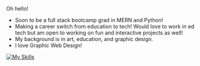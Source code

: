 

Oh hello!

- Soon to be a full stack bootcamp grad in MERN and Python! 
- Making a career switch from education to tech!
Would love to work in ed tech but am open to working on fun and interactive projects as well! 
- My background is in art, education, and graphic design. 
- I love Graphic Web Design!


[![My Skills](https://skillicons.dev/icons?i=ai,html,css,figma,bootstrap,js,nodejs,react,express,postman,mongo,python,flask,github,ps,pr,php,mysql&perline=9)](https://skillicons.dev)
<!--
**ThereIsASmile/ThereIsASmile** is a ✨ _special_ ✨ repository because its `README.md` (this file) appears on your GitHub profile.

Here are some ideas to get you started:

- 🔭 I’m currently working on ...
- 🌱 I’m currently learning ...
- 👯 I’m looking to collaborate on ...
- 🤔 I’m looking for help with ...
- 💬 Ask me about ...
- 📫 How to reach me: ...
- 😄 Pronouns: ...
- ⚡ Fun fact: ...
-->
